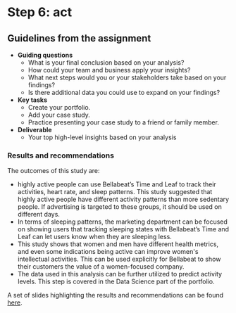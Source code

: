 # Step 6: act

## Guidelines from the assignment

 * __Guiding questions__
   * What is your final conclusion based on your analysis?
   * How could your team and business apply your insights?
   * What next steps would you or your stakeholders take based on your findings?
   * Is there additional data you could use to expand on your findings?
 * __Key tasks__
   * Create your portfolio.
   * Add your case study.
   * Practice presenting your case study to a friend or family member.
 * __Deliverable__
   * Your top high-level insights based on your analysis

### Results and recommendations

The outcomes of this study are:
  * highly active people can use Bellabeat’s Time and Leaf to track their activities, heart rate, and sleep patterns. This study suggested that highly active people have different activity patterns than more sedentary people. If advertising is targeted to these groups, it should be used on different days.
  * In terms of sleeping patterns, the marketing department can be focused on showing users that tracking sleeping states with Bellabeat’s Time and Leaf can let users know when they are sleeping less.
  * This study shows that women and men have different health metrics, and even some indications being active can improve women's intellectual activities. This can be used explicitly for Bellabeat to show their customers the value of a women-focused company.
  * The data used in this analysis can be further utilized to predict activity levels. This step is covered in the Data Science part of the portfolio.

A set of slides highlighting the results and recommendations can be found [here](https://docs.google.com/presentation/d/e/2PACX-1vSKc4eu_yg6UgVXtkCkp-ac1YA5E5xynui-IClT2iQgJy0rznOoJZ5TYUkthFRJyu7PE_GNBLgKui3L/pub?start=false&loop=false&delayms=10000).
